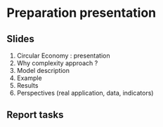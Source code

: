 
# Preparation presentation

## Slides

 1. Circular Economy : presentation
 2. Why complexity approach ?
 3. Model description
 4. Example
 5. Results
 6. Perspectives (real application, data, indicators)
 
 
## Report tasks


